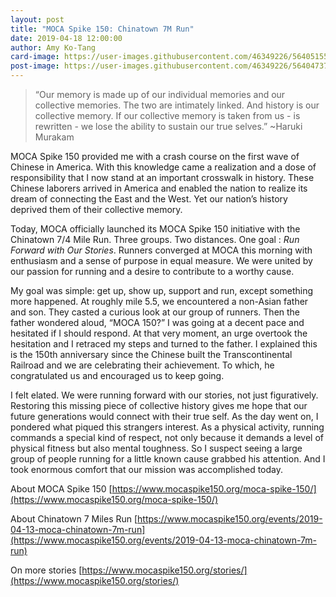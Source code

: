 ```yaml
---
layout: post
title: "MOCA Spike 150: Chinatown 7M Run"
date: 2019-04-18 12:00:00
author: Amy Ko-Tang
card-image: https://user-images.githubusercontent.com/46349226/56405155-f6cf9280-6238-11e9-9f76-201d9e7d3e1e.jpg
post-image: https://user-images.githubusercontent.com/46349226/56404737-4a8cac80-6236-11e9-815b-9ad4d7bc52df.JPG
---
```


>“Our memory is made up of our individual memories and our collective memories. The two are intimately linked. And history is our collective memory. If our collective memory is taken from us - is rewritten - we lose the ability to sustain our true selves.” ~Haruki Murakam
<!--more-->

MOCA Spike 150 provided me with a crash course on the first wave of Chinese in America. With this knowledge came a realization and a dose of responsibility that I now stand at an important crosswalk in history.  These Chinese laborers arrived in America and enabled the nation to realize its dream of connecting the East and the West.  Yet our nation’s history deprived them of their collective memory.  


Today, MOCA officially launched its MOCA Spike 150 initiative with the Chinatown 7/4 Mile Run. Three groups.  Two distances.  One goal :  *Run Forward with Our Stories*.  Runners converged at MOCA this morning with enthusiasm and a sense of purpose in equal measure.  We were united by our passion for running and a desire to contribute to a worthy cause. 


My goal was simple:  get up, show up, support and run, except something more happened.  At roughly mile 5.5, we encountered a non-Asian father and son.  They casted a curious look at our group of runners.  Then the father wondered aloud, “MOCA 150?”  I was going at a decent pace and hesitated if I should respond.  At that very moment, an urge overtook the hesitation and I retraced my steps and turned to the father.  I explained this is the 150th anniversary since the Chinese built the Transcontinental Railroad and we are celebrating their achievement.  To which, he congratulated us and encouraged us to keep going.  


I felt elated.  We were running forward with our stories, not just figuratively.  Restoring this missing piece of collective history gives me hope that our future generations would connect with their true self.  As the day went on, I pondered what piqued this strangers interest.  As a physical activity, running commands a special kind of respect, not only because it demands a level of physical fitness but also mental toughness.  So I suspect seeing a large group of people running for a little known cause grabbed his attention.  And I took enormous comfort that our mission was accomplished today.  

About MOCA Spike 150
[https://www.mocaspike150.org/moca-spike-150/](https://www.mocaspike150.org/moca-spike-150/)

About Chinatown 7 Miles Run
[https://www.mocaspike150.org/events/2019-04-13-moca-chinatown-7m-run](https://www.mocaspike150.org/events/2019-04-13-moca-chinatown-7m-run)

On more stories 
[https://www.mocaspike150.org/stories/](https://www.mocaspike150.org/stories/)
